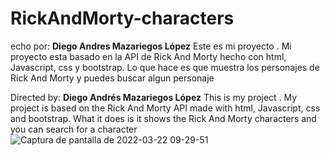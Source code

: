 # RickAndMorty-characters
echo por: **Diego Andres Mazariegos López**
Este es mi proyecto . Mi proyecto esta basado en la API de Rick And Morty hecho con html, Javascript, css y bootstrap.
Lo que hace es que muestra los personajes de Rick And Morty y puedes buscar algun personaje

Directed by: **Diego Andrés Mazariegos López**
This is my project . My project is based on the Rick And Morty API made with html, Javascript, css and bootstrap.
What it does is it shows the Rick And Morty characters and you can search for a character
![Captura de pantalla de 2022-03-22 09-29-51](https://user-images.githubusercontent.com/102102404/159519242-8fb52c56-51d9-4757-aada-38e1d5808912.png)